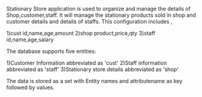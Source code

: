 Stationary Store application is used to organize and manage the details of Shop,customer,staff. 
It will manage the stationary products sold in shop and customer details and details of staffs.
This configuration includes ,

1)cust id,name,age,amount
2)shop product,price,qty
3)staff id,name,age,salary

The database supports five entities: 

1)Customer Information abbreviated as 'cust'
2)Staff information abbreviated as 'staff'
3)Stationary store details abbreviated as 'shop'

The data is stored as a set with Entity names and attributename as key followed by values.
